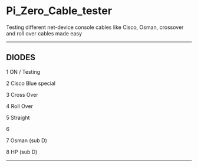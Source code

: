 # Pi_Zero_Cable_tester
Testing different net-device console cables like Cisco, Osman, crossover and roll over cables made easy


---------------------
   DIODES
---------------------
  1 ON / Testing
  
  2 Cisco Blue special
  
  3 Cross Over
  
  4 Roll Over
  
  5 Straight 
  
  6
  
  7 Osman (sub D)
  
  8 HP (sub D)
  
---------------------
